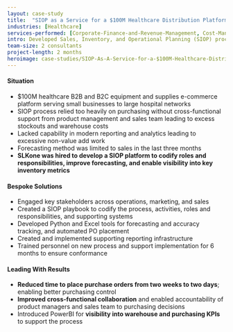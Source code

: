 ```yaml
---
layout: case-study
title:  "SIOP as a Service for a $100M Healthcare Distribution Platform"
industries: [Healthcare]
services-performed: [Corporate-Finance-and-Revenue-Management, Cost-Management, Financial-Analytics, Performance-Improvement]
intro: Developed Sales, Inventory, and Operational Planning (SIOP) process, supporting forecasting and purchase order tools to streamline cross-functional collaboration and reduce manual entry into the system
team-size: 2 consultants
project-length: 2 months
heroimage: case-studies/SIOP-As-A-Service-for-a-$100M-Healthcare-Distribution-Platform.jpg
---
```


#### Situation
- $100M healthcare B2B and B2C equipment and supplies e-commerce platform serving small businesses to large hospital networks​
- SIOP process relied too heavily on purchasing without cross-functional support from product management and sales team leading to excess stockouts and warehouse costs​
- Lacked capability in modern reporting and analytics leading to excessive non-value add work​
- Forecasting method was limited to sales in the last three months​
- **SLKone was hired to develop a SIOP platform to codify roles and responsibilities, improve forecasting, and enable visibility into key inventory metrics**

#### Bespoke Solutions
- Engaged key stakeholders across operations, marketing, and sales ​
- Created a SIOP playbook to codify the process, activities, roles and responsibilities, and supporting systems​
- Developed Python and Excel tools for forecasting and accuracy tracking, and automated PO placement​
- Created and implemented supporting reporting infrastructure​
- Trained personnel on new process and support implementation for 6 months to ensure conformance

#### Leading With Results
- **Reduced time to place purchase orders from two weeks to two days**; enabling better purchasing control ​
- **Improved cross-functional collaboration** and enabled accountability of product managers and sales team to purchasing decisions​
- Introduced PowerBI for **visibility into warehouse and purchasing KPIs** to support the process
